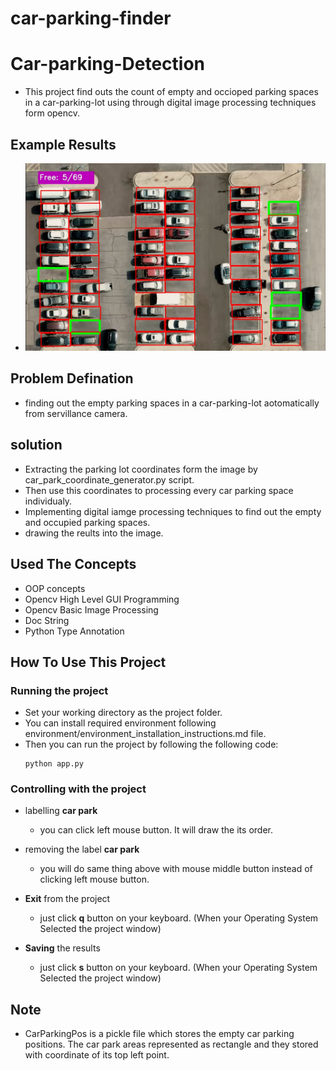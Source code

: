 # car-parking-finder

# Car-parking-Detection
- This project find outs the count of empty and occioped parking spaces in a car-parking-lot using through digital image processing techniques form opencv.

## Example Results
- ![example_results](data/results/example_result.png)

## Problem Defination
- finding out the empty parking spaces in a car-parking-lot aotomatically from servillance camera.

## solution
- Extracting the parking lot coordinates form the image by car_park_coordinate_generator.py script.
- Then use this coordinates to processing every car parking space individualy.
- Implementing digital iamge processing techniques to find out the empty and occupied parking spaces.
- drawing the reults into the image. 

## Used The Concepts
- OOP concepts
- Opencv High Level GUI Programming
- Opencv Basic Image Processing
- Doc String
- Python Type Annotation

## How To Use This Project

### Running the project
- Set your working directory as the project folder.
- You can install required environment following environment/environment_installation_instructions.md file. 
- Then you can run the project by following the following code:
    ```
    python app.py

### Controlling with the project
- labelling   __car park__
    - you can click left  mouse button. It will draw the its order.
- removing the label __car park__
    - you will do same thing above with mouse middle button instead of clicking left mouse button.

- __Exit__ from the project
    - just click __q__ button on your keyboard. (When your Operating System Selected the project window)
- __Saving__ the results
    - just click __s__ button on your keyboard. (When your Operating System Selected the project window)

## Note 
- CarParkingPos  is a pickle file which stores the empty car parking positions.  The car park areas represented as rectangle and they stored with coordinate of  its top left point.
